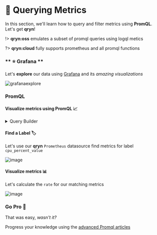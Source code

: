 # 🔎 Querying Metrics

In this section, we'll learn how to query and filter metrics using **PromQL**. Let's get __qryn__!

!> **qryn:oss** emulates a subset of promql queries using logql metics

?> **qryn:cloud** fully supports prometheus and all promql functions

<!-- tabs:start -->
### ** ⭐ Grafana **
<a id=grafana></a>

Let's **explore** our data using [Grafana](guide/datasources.md) and its _amazing visualizations_

![grafanaexplore](https://user-images.githubusercontent.com/1423657/184538094-13c11500-24ef-4468-9f33-dc9d564238e3.gif)

### PromQL <!-- {docsify-ignore-all} -->
#### Visualize metrics using PromQL 📈

<details>
  <summary>Query Builder</summary>
  <br>
  Use the Grafana <a href="https://grafana.com/blog/2022/07/18/new-in-grafana-9-the-prometheus-query-builder-makes-writing-promql-queries-easier/" target="_blank">Prometheus query builder</a> available in Grafana 9.x to browse qryn metrics
  <br>
  <img src="https://user-images.githubusercontent.com/1423657/187435182-8d739f3d-53b0-4561-8ca6-86c6736411b2.png">
  <br>
</details>

#### Find a Label 🏷️

Let's use our **qryn** `Prometheus` datasource find metrics for label `cpu_percent_value`

![image](https://user-images.githubusercontent.com/1423657/185901793-37529481-5201-474f-b01e-b30386a8ef89.png)

#### Visualize metrics 📊

Let's calculate the `rate` for our matching metrics 

![image](https://user-images.githubusercontent.com/1423657/185901314-b94082cf-b2ea-4fc2-93df-5d11e9fe055c.png)

### Go Pro 🥊

That was easy, _wasn't it?_

Progress your knowledge using the [advanced Promql articles](/#/examples)

<!-- tabs:end -->
